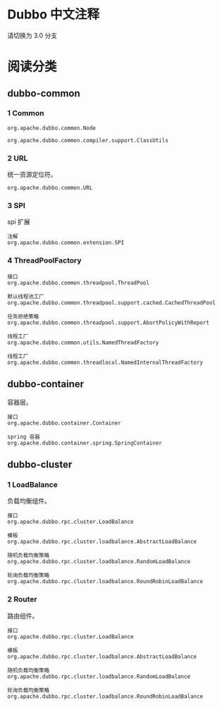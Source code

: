 # Dubbo 中文注释
请切换为 3.0 分支

# 阅读分类

## dubbo-common
### 1 Common
```
org.apache.dubbo.common.Node

org.apache.dubbo.common.compiler.support.ClassUtils
```
### 2 URL
统一资源定位符。
```
org.apache.dubbo.common.URL
```
### 3 SPI
spi 扩展
```
注解
org.apache.dubbo.common.extension.SPI
```
### 4 ThreadPoolFactory
```
接口
org.apache.dubbo.common.threadpool.ThreadPool

默认线程池工厂
org.apache.dubbo.common.threadpool.support.cached.CachedThreadPool

任务拒绝策略
org.apache.dubbo.common.threadpool.support.AbortPolicyWithReport

线程工厂
org.apache.dubbo.common.utils.NamedThreadFactory

线程工厂
org.apache.dubbo.common.threadlocal.NamedInternalThreadFactory
```

## dubbo-container
容器层。
```
接口
org.apache.dubbo.container.Container

spring 容器
org.apache.dubbo.container.spring.SpringContainer
```

## dubbo-cluster
### 1 LoadBalance
负载均衡组件。
```
接口
org.apache.dubbo.rpc.cluster.LoadBalance

模板
org.apache.dubbo.rpc.cluster.loadbalance.AbstractLoadBalance

随机负载均衡策略
org.apache.dubbo.rpc.cluster.loadbalance.RandomLoadBalance

轮询负载均衡策略
org.apache.dubbo.rpc.cluster.loadbalance.RoundRobinLoadBalance
```
### 2 Router
路由组件。
```
接口
org.apache.dubbo.rpc.cluster.LoadBalance

模板
org.apache.dubbo.rpc.cluster.loadbalance.AbstractLoadBalance

随机负载均衡策略
org.apache.dubbo.rpc.cluster.loadbalance.RandomLoadBalance

轮询负载均衡策略
org.apache.dubbo.rpc.cluster.loadbalance.RoundRobinLoadBalance
```


